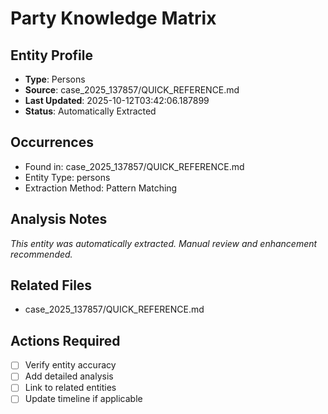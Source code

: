 # Party Knowledge Matrix

## Entity Profile
- **Type**: Persons
- **Source**: case_2025_137857/QUICK_REFERENCE.md
- **Last Updated**: 2025-10-12T03:42:06.187899
- **Status**: Automatically Extracted

## Occurrences
- Found in: case_2025_137857/QUICK_REFERENCE.md
- Entity Type: persons
- Extraction Method: Pattern Matching

## Analysis Notes
*This entity was automatically extracted. Manual review and enhancement recommended.*

## Related Files
- case_2025_137857/QUICK_REFERENCE.md

## Actions Required
- [ ] Verify entity accuracy
- [ ] Add detailed analysis
- [ ] Link to related entities
- [ ] Update timeline if applicable
